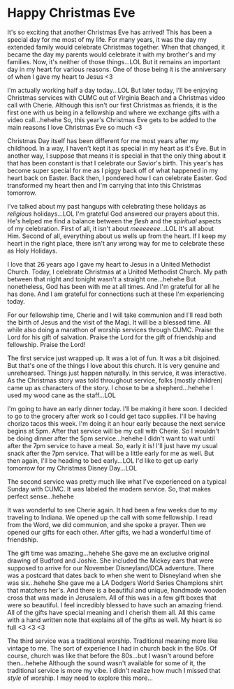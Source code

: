 # Happy Christmas Eve

It's so exciting that another Christmas Eve has arrived! This has been a special day for me most of my life. For many years, it was the day my extended family would celebrate Christmas together. When that changed, it became the day my parents would celebrate it with my brother's and my families. Now, it's neither of those things...LOL But it remains an important day in my heart for various reasons. One of those being it is the anniversary of when I gave my heart to Jesus <3

I'm actually working half a day today...LOL But later today, I'll be enjoying Christmas services with CUMC out of Virginia Beach and a Christmas video call with Cherie. Although this isn't our first Christmas as friends, it is the first one with us being in a fellowship and where we exchange gifts with a video call...hehehe So, this year's Christmas Eve gets to be added to the main reasons I love Christmas Eve so much <3

Christmas Day itself has been different for me most years after my childhood. In a way, I haven't kept it as special in my heart as it's Eve. But in another way, I suppose that means it is special in that the only thing about it that has been constant is that I celebrate our Savior's birth. This year's has become super special for me as I piggy back off of what happened in my heart back on Easter. Back then, I pondered how I can celebrate Easter. God transformed my heart then and I'm carrying that into this Christmas tomorrow.

I've talked about my past hangups with celebrating these holidays as *religious* holidays...LOL I'm grateful God answered our prayers about this. He's helped me find a balance between the *flesh* and the *spiritual* aspects of my celebration. First of all, it isn't about *meeeeeee*...LOL It's all about Him. Second of all, everything about us wells up from the heart. If I keep my heart in the right place, there isn't any wrong way for me to celebrate these as Holy Holidays.

I love that 26 years ago I gave my heart to Jesus in a United Methodist Church. Today, I celebrate Christmas at a United Methodist Church. My path between that night and tonight wasn't a straight one...hehehe But nonetheless, God has been with me at all times. And I'm grateful for all he has done. And I am grateful for connections such at these I'm experiencing today.

For our fellowship time, Cherie and I will take communion and I'll read both the birth of Jesus and the visit of the Magi. It will be a blessed time. All while also doing a marathon of worship services through CUMC. Praise the Lord for his gift of salvation. Praise the Lord for the gift of friendship and fellowship. Praise the Lord!

The first service just wrapped up. It was a lot of fun. It was a bit disjoined. But that's one of the things I love about this church. It is very genuine and unrehearsed. Things just happen naturally. In this service, it was interactive. As the Christmas story was told throughout service, folks (mostly children) came up as characters of the story. I chose to be a shepherd...hehehe I used my wood cane as the staff...LOL

I'm going to have an early dinner today. I'll be making it here soon. I decided to go to the grocery after work so I could get taco supplies. I'll be having chorizo tacos this week. I'm doing it an hour early because the next service begins at 5pm. After that service will be my call with Cherie. So I wouldn't be doing dinner after the 5pm service...hehehe I didn't want to wait until after the 7pm service to have a meal. So, early it is! I'll just have my usual snack after the 7pm service. That will be a little early for me as well. But then again, I'll be heading to bed early...LOL I'd like to get up early tomorrow for my Christmas Disney Day...LOL

The second service was pretty much like what I've experienced on a typical Sunday with CUMC. It was labeled the modern service. So, that makes perfect sense...hehehe

It was wonderful to see Cherie again. It had been a few weeks due to my traveling to Indiana. We opened up the call with some fellowship. I read from the Word, we did communion, and she spoke a prayer. Then we opened our gifts for each other. After gifts, we had a wonderful time of friendship.

The gift time was amazing...hehehe She gave me an exclusive original drawing of Budford and Joshie. She included the Mickey ears that were supposed to arrive for our November Disneyland/DCA adventure. There was a postcard that dates back to when she went to Disneyland when she was six...hehehe She gave me a LA Dodgers World Series Champions shirt that matchers her's. And there is a beautiful and unique, handmade wooden cross that was made in Jerusalem. All of this was in a few gift boxes that were so beautiful. I feel incredibly blessed to have such an amazing friend. All of the gifts have special meaning and I cherish them all. All this came with a hand written note that explains all of the gifts as well. My heart is so full <3 <3 <3

The third service was a traditional worship. Traditional meaning more like vintage to me. The sort of experience I had in church back in the 80s. Of course, church was like that before the 80s...but I wasn't around before then...hehehe Although the sound wasn't available for some of it, the traditional service is more my vibe. I didn't realize how much I missed that *style* of worship. I may need to explore this more...

